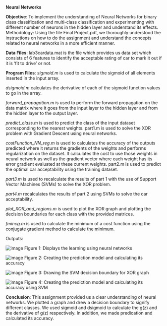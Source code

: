**Neural Networks**

**Objective**: 
To implement the understanding of Neural Networks for binary class classification and multi-class classification and experimenting with different number of neurons in the hidden layer and understand its effects. 
Methodology: Using the file Final Project.pdf, we thoroughly understood the instructions on how to do the assignment and understand the concepts related to neural networks in a more efficient manner.

**Data Files**: 
lab3cardata.mat is the file which provides us data set which consists of 6 features to identify the acceptable rating of car to mark it out if it is ‘fit to drive’ or not.

**Program Files**: 
*sigmoid.m* is used to calculate the sigmoid of all elements inserted in the input array.

*dsigmoid.m* calculates the derivative of each of the sigmoid function values to go in the array. 

*forward_propagation.m* is used to perform the forward propagation on the data matrix where it goes from the input layer to the hidden layer and from the hidden layer to the output layer.  

*predict_class.m* is used to predict the class of the input dataset corresponding to the nearest weights. part1.m is used to solve the XOR problem with Gradient Descent using neural networks. 

*costFunction_NN_reg.m* is used to calculates the accuracy of the outputs predicted where it returns the gradients of the weights and performs regularization on the dataset. It calculates the cost to use those weights in neural network as well as the gradient vector where each weight has its error gradient evaluated at these current weights.  part2.m is used to predict the optimal car acceptability using the training dataset. 

*part3.m* is used to recalculate the results of part 1 with the use of Support Vector Machines (SVMs) to solve the XOR problem. 

*part4.m* recalculates the results of part 2 using SVMs to solve the car acceptability. 

*plot_XOR_and_regions.m* is used to plot the XOR graph and plotting the decision boundaries for each class with the provided matrices. 

*fmincg.m* is used to calculate the minimum of a cost function using the conjugate gradient method to calculate the minimum. 
 
Outputs:


![image](https://github.com/user-attachments/assets/ae31c3de-ada9-4c41-8d7f-9652ae1231d6)
Figure 1: Displays the learning using neural networks 

![image](https://github.com/user-attachments/assets/9e6d0bb1-f017-48b9-bbe5-d5d1298321ff)
Figure 2: Creating the prediction model and calculating its accuracy 

![image](https://github.com/user-attachments/assets/d14835ea-950d-4806-81e4-3b7f40b1cae7)
Figure 3: Drawing the SVM decision boundary for XOR graph

![image](https://github.com/user-attachments/assets/97197505-95c4-43f1-a8f0-2775b5ed982e)
Figure 4: Creating the prediction model and calculating its accuracy using SVM 

**Conclusion**: 
This assignment provided us a clear understanding of neural networks. We plotted a graph and drew a decision boundary to signify different classes. We used sigmoid and dsigmoid to calculate the g(z) and the derivative of g(z) respectively. In addition, we made predication and calculated its accuracy.  





